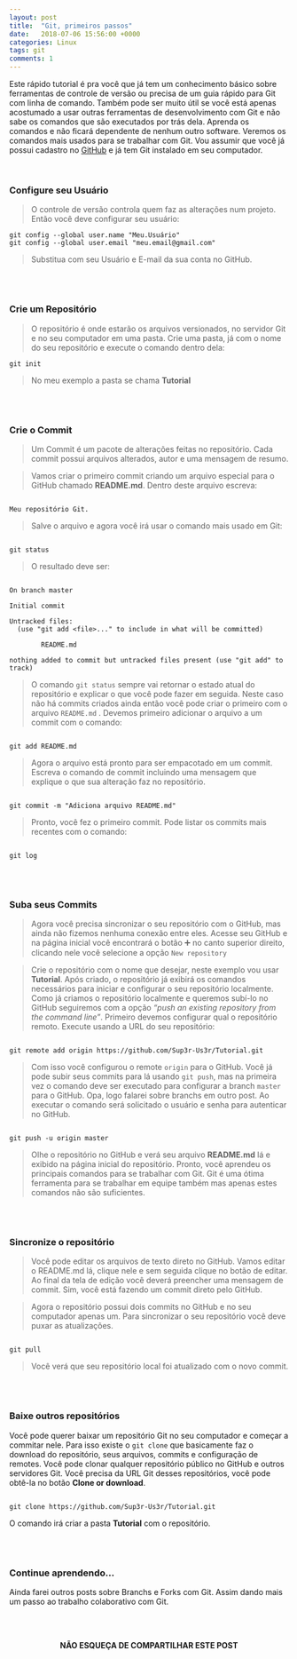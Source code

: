 ```yaml
---
layout: post
title:  "Git, primeiros passos"
date:   2018-07-06 15:56:00 +0000
categories: Linux
tags: git
comments: 1
---
```


Este rápido tutorial é pra você que já tem um conhecimento básico sobre ferramentas de controle de versão ou precisa de um guia rápido para Git com linha de comando. Também pode ser muito útil se você está apenas acostumado a usar outras ferramentas de desenvolvimento com Git e não sabe os comandos que são executados por trás dela. Aprenda os comandos e não ficará dependente de nenhum outro software. Veremos os comandos mais usados para se trabalhar com Git. Vou assumir que você já possui cadastro no  [GitHub](https://github.com/)  e já tem Git instalado em seu computador.

<br/>

### Configure seu Usuário

> O controle de versão controla quem faz as alterações num projeto. Então você deve configurar seu usuário:
```
git config --global user.name "Meu.Usuário"
git config --global user.email "meu.email@gmail.com"
```
> Substitua com seu Usuário e E-mail da sua conta no GitHub.

<br/><br/>

### Crie um Repositório

> O repositório é onde estarão os arquivos versionados, no servidor Git e no seu computador em uma pasta. Crie uma pasta, já com o nome do seu repositório e execute o comando dentro dela:
```
git init
```
> No meu exemplo a pasta se chama  **Tutorial**

<br/><br/>

### Crie o Commit

> Um Commit é um pacote de alterações feitas no repositório. Cada commit possui arquivos alterados, autor e uma mensagem de resumo.

> Vamos criar o primeiro commit criando um arquivo especial para o GitHub chamado  **README.md**. Dentro deste arquivo escreva:
```

Meu repositório Git.

```
> Salve o arquivo e agora você irá usar o comando mais usado em Git:
```

git status

```
> O resultado deve ser:
```

On branch master

Initial commit

Untracked files:
  (use "git add <file>..." to include in what will be committed)

        README.md

nothing added to commit but untracked files present (use "git add" to track)

```
> O comando  <code>git status</code>  sempre vai retornar o estado atual do repositório e explicar o que você pode fazer em seguida. Neste caso não há commits criados ainda então você pode criar o primeiro com o arquivo  <code>README.md</code> . Devemos primeiro adicionar o arquivo a um commit com o comando:
```

git add README.md

```
> Agora o arquivo está pronto para ser empacotado em um commit. Escreva o comando de commit incluindo uma mensagem que explique o que sua alteração faz no repositório.
```

git commit -m "Adiciona arquivo README.md"

```

> Pronto, você fez o primeiro commit. Pode listar os commits mais recentes com o comando:
```

git log

```

<br/><br/>

### Suba seus Commits

> Agora você precisa sincronizar o seu repositório com o GitHub, mas ainda não fizemos nenhuma conexão entre eles. Acesse seu GitHub e na página inicial você encontrará o botão ➕ no canto superior direito, clicando nele você selecione a opção <code>New repository</code>

> Crie o repositório com o nome que desejar, neste exemplo vou usar  **Tutorial**. Após criado, o repositório já exibirá os comandos necessários para iniciar e configurar o seu repositório localmente. Como já criamos o repositório localmente e queremos subí-lo no GitHub seguiremos com a opção  _“push an existing repository from the command line”_. Primeiro devemos configurar qual o repositório remoto. Execute usando a URL do seu repositório:
```

git remote add origin https://github.com/Sup3r-Us3r/Tutorial.git

```
> Com isso você configurou o remote  <code>origin</code>  para o GitHub. Você já pode subir seus commits para lá usando <code>git push</code>, mas na primeira vez o comando deve ser executado para configurar a branch  <code>master</code>  para o GitHub. Opa, logo falarei sobre branchs em outro post. Ao executar o comando será solicitado o usuário e senha para autenticar no GitHub.
```

git push -u origin master

```
> Olhe o repositório no GitHub e verá seu arquivo  **README.md**  lá e exibido na página inicial do repositório. Pronto, você aprendeu os principais comandos para se trabalhar com Git. Git é uma ótima ferramenta para se trabalhar em equipe também mas apenas estes comandos não são suficientes.

<br/><br/>

### Sincronize o repositório

> Você pode editar os arquivos de texto direto no GitHub. Vamos editar o README.md lá, clique nele e sem seguida clique no botão de editar. Ao final da tela de edição você deverá preencher uma mensagem de commit. Sim, você está fazendo um commit direto pelo GitHub.

> Agora o repositório possui dois commits no GitHub e no seu computador apenas um. Para sincronizar o seu repositório você deve puxar as atualizações.
```

git pull

```
> Você verá que seu repositório local foi atualizado com o novo commit.

<br/><br/>

### Baixe outros repositórios

Você pode querer baixar um repositório Git no seu computador e começar a commitar nele. Para isso existe o  <code>git clone</code> que basicamente faz o download do repositório, seus arquivos, commits e configuração de remotes. Você pode clonar qualquer repositório público no GitHub e outros servidores Git. Você precisa da URL Git desses repositórios, você pode obtê-la no botão **Clone or download**.

```

git clone https://github.com/Sup3r-Us3r/Tutorial.git

```
O comando irá criar a pasta  **Tutorial**  com o repositório.

<br/><br/>

### Continue aprendendo…

Ainda farei outros posts sobre Branchs e Forks com Git. Assim dando mais um passo ao trabalho colaborativo com Git.

<br/><br/>

<p align="center">  
<b>NÃO ESQUEÇA DE COMPARTILHAR ESTE POST</b>
<br>
<div class="sharethis-inline-share-buttons"></div>
</p>

<br/><br/>
